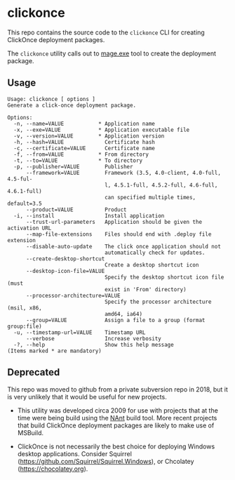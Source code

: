 # clickonce

This repo contains the source code to the `clickonce` CLI for creating
ClickOnce deployment packages.

The `clickonce` utility calls out to [mage.exe](https://bit.ly/2JKpc9f) 
tool to create the deployment package.

## Usage

```
Usage: clickonce [ options ]
Generate a click-once deployment package.

Options:
  -n, --name=VALUE           * Application name
  -x, --exe=VALUE            * Application executable file
  -v, --version=VALUE        * Application version
  -h, --hash=VALUE             Certificate hash
  -c, --certificate=VALUE      Certificate name
  -f, --from=VALUE           * From directory
  -t, --to=VALUE             * To directory
  -p, --publisher=VALUE        Publisher
      --framework=VALUE        Framework (3.5, 4.0-client, 4.0-full, 4.5-ful-
                               l, 4.5.1-full, 4.5.2-full, 4.6-full, 4.6.1-full)
                               can specified multiple times, default=3.5
      --product=VALUE          Product
  -i, --install                Install application
      --trust-url-parameters   Application should be given the activation URL
      --map-file-extensions    Files should end with .deploy file extension
      --disable-auto-update    The click once application should not
                               automatically check for updates.
      --create-desktop-shortcut
                               Create a desktop shortcut icon
      --desktop-icon-file=VALUE
                               Specify the desktop shortcut icon file (must
                               exist in 'From' directory)
      --processor-architecture=VALUE
                               Specify the processor architecture (msil, x86,
                               amd64, ia64)
      --group=VALUE            Assign a file to a group (format group:file)
  -u, --timestamp-url=VALUE    Timestamp URL
      --verbose                Increase verbosity
  -?, --help                   Show this help message
(Items marked * are mandatory)
```

## Deprecated

This repo was moved to github from a private subversion repo in 2018, but it is very 
unlikely that it would be useful for new projects.

* This utility was developed circa 2009 for use with projects that at the time were
  being build using the [NAnt](http://nant.sourceforge.net/) build tool. More recent
  projects that build ClickOnce deployment packages are likely to make use of MSBuild.

* ClickOnce is not necessarily the best choice for deploying Windows desktop applications.
  Consider Squirrel (https://github.com/Squirrel/Squirrel.Windows), or 
  Chcolatey (https://chocolatey.org).

